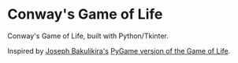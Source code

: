 # Conway's Game of Life
Conway's Game of Life, built with Python/Tkinter.

Inspired by [Joseph Bakulikira's](https://github.com/Josephbakulikira) [PyGame version of the Game of Life](https://github.com/Josephbakulikira/Conway-s-Game-of-life---Python).
